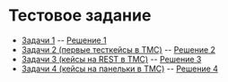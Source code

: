 # Тестовое задание 

- [Задачи 1](./task1.md) -- [Решение 1](./task1.py)
- [Задачи 2 (первые тесткейсы в TMC)](./task2.md) -- [Решение 2](./tests/task2/task2.py)
- [Задачи 3 (кейсы на REST в TMC)](./task3.md) -- [Решение 3](./tests/task3/task3.py)
- [Задачи 4 (кейсы на панельки в TMC)](./task4.md) -- [Решение 4](./tests/task4/task4.py)
